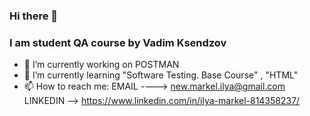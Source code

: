 ### Hi there 👋

### I am student QA course by Vadim Ksendzov


- 🔭 I’m currently working on POSTMAN
- 🌱 I’m currently learning "Software Testing. Base Course" , "HTML"
- 📫 How to reach me:  EMAIL ----> new.markel.ilya@gmail.com
                       LINKEDIN --> https://www.linkedin.com/in/ilya-markel-814358237/
                       
